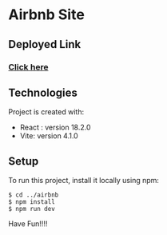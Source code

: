 # Airbnb Site

## Deployed Link
### [Click here](https://cerulean-tulumba-9c453b.netlify.app/)


## Technologies
Project is created with:
* React : version 18.2.0
* Vite: version 4.1.0


## Setup
To run this project, install it locally using npm:

```
$ cd ../airbnb
$ npm install
$ npm run dev
```

Have Fun!!!!
